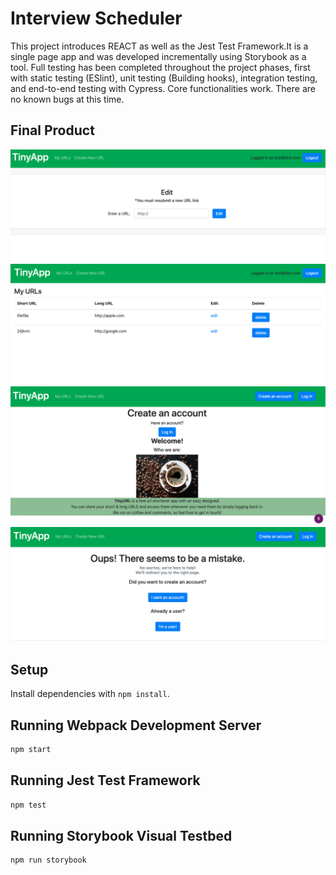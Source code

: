 # Interview Scheduler
This project introduces REACT as well as the Jest Test Framework.It is a single page app and was developed incrementally using Storybook as a tool. Full testing has been completed throughout the project phases, first with static testing (ESlint), unit testing (Building hooks), integration testing, and end-to-end testing with Cypress. Core functionalities work. There are no known bugs at this time.

## Final Product

!["Full edit feature"](https://github.com/odgerey/tinyurl/blob/master/docs/urls_editFeature.png)
!["Main user's account page with edit and delete features"](https://github.com/odgerey/tinyurl/blob/master/docs/urls_index.png)
!["New user welcome page"](https://github.com/odgerey/tinyurl/blob/master/docs/urls_register.png)
!["Dynamic errors page for customer experience"](https://github.com/odgerey/tinyurl/blob/master/docs/urls_errors.png)

## Setup

Install dependencies with `npm install`.

## Running Webpack Development Server

```sh
npm start
```

## Running Jest Test Framework

```sh
npm test
```

## Running Storybook Visual Testbed

```sh
npm run storybook
```
